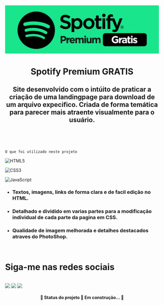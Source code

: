![Logo of the project](https://github.com/copy9/spotify-premium-gratis/blob/master/img/logo.jpg)

<div align="center">
<h1> Spotify Premium GRATIS </h1>
</div>

<div align="center">
<h2>Site desenvolvido com o intúito de praticar a criação de uma landingpage para download de um arquivo expecifico.
Criada de forma temática para parecer mais atraente visualmente para o usuário.
</h2></div>
<br>
<br>
<br>


    O que foi utilizado neste projeto
      
![HTML5](https://img.shields.io/badge/html5-%23E34F26.svg?style=for-the-badge&logo=html5&logoColor=white)<p/>
![CSS3](https://img.shields.io/badge/css3-%231572B6.svg?style=for-the-badge&logo=css3&logoColor=white)<p/>
![JavaScript](https://img.shields.io/badge/javascript-%23323330.svg?style=for-the-badge&logo=javascript&logoColor=%23F7DF1E)

<ul>
<li><h3>Textos, imagens, links de forma clara e de facil edição no HTML.</h3></li>
<li><h3>Detalhado e dividido em varias partes para a modificação individual de cada parte da pagina em CSS.</h3></li>
<li><h3>Qualidade de imagem melhorada e detalhes destacados atraves do PhotoShop.</h3></li>
</ul>

<br>
<h1>Siga-me nas redes sociais </h1>
</div>
  <br><a href="https://www.youtube.com/canalmaisinteressante" target="_blank"><img src="https://img.shields.io/badge/-Youtube-%23EA4335?style=for-the-badge&logo=youtube&logoColor=white" target="_blank"></a>
  <a href="https://www.instagram.com/marco.antoniodutra/" target="_blank"><img src="https://img.shields.io/badge/-Instagram-%23E4405F?style=for-the-badge&logo=instagram&logoColor=white" target="_blank"></a>
  <a href="https://www.linkedin.com/in/marco-antonio-dutra/" target="_blank"><img src="https://img.shields.io/badge/-LinkedIn-%230077B5?style=for-the-badge&logo=linkedin&logoColor=white" target="_blank"></a> </div>
  
  <h4 align="center"> 
	 🚧  Status do projeto 🚀 Em construção...  🚧
</h4><p/>
